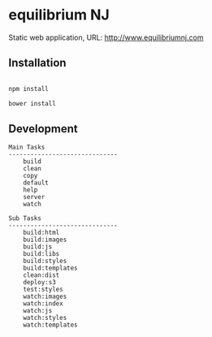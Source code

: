 # equilibrium NJ

Static web application, URL: http://www.equilibriumnj.com

## Installation

```javascript

npm install

bower install

```

## Development

```
Main Tasks
------------------------------
    build
    clean
    copy
    default
    help
    server
    watch

Sub Tasks
------------------------------
    build:html
    build:images
    build:js
    build:libs
    build:styles
    build:templates
    clean:dist
    deploy:s3
    test:styles
    watch:images
    watch:index
    watch:js
    watch:styles
    watch:templates
```
